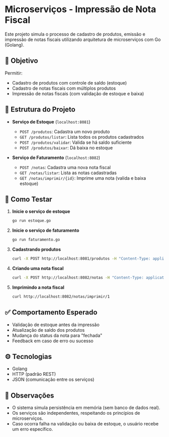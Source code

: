 # Microserviços - Impressão de Nota Fiscal

Este projeto simula o processo de cadastro de produtos, emissão e impressão de notas fiscais utilizando arquitetura de microserviços com Go (Golang).

## 🎯 Objetivo

Permitir:
- Cadastro de produtos com controle de saldo (estoque)
- Cadastro de notas fiscais com múltiplos produtos
- Impressão de notas fiscais (com validação de estoque e baixa)

## 🧱 Estrutura do Projeto

- **Serviço de Estoque** (`localhost:8081`)
  - `POST /produtos`: Cadastra um novo produto
  - `GET /produtos/listar`: Lista todos os produtos cadastrados
  - `POST /produtos/validar`: Valida se há saldo suficiente
  - `POST /produtos/baixar`: Dá baixa no estoque

- **Serviço de Faturamento** (`localhost:8082`)
  - `POST /notas`: Cadastra uma nova nota fiscal
  - `GET /notas/listar`: Lista as notas cadastradas
  - `GET /notas/imprimir/{id}`: Imprime uma nota (valida e baixa estoque)

## 🧪 Como Testar

1. **Inicie o serviço de estoque**
   ```bash
   go run estoque.go
   ```

2. **Inicie o serviço de faturamento**
   ```bash
   go run faturamento.go
   ```

3. **Cadastrando produtos**
   ```bash
   curl -X POST http://localhost:8081/produtos -H "Content-Type: application/json" -d '{"nome": "Produto A", "preco": 10.5, "saldo": 2}'
   ```

4. **Criando uma nota fiscal**
   ```bash
   curl -X POST http://localhost:8082/notas -H "Content-Type: application/json" -d '{"numero": "NF001", "produtos": [1]}'
   ```

5. **Imprimindo a nota fiscal**
   ```bash
   curl http://localhost:8082/notas/imprimir/1
   ```

## ✅ Comportamento Esperado

- Validação de estoque antes da impressão
- Atualização de saldo dos produtos
- Mudança do status da nota para "fechada"
- Feedback em caso de erro ou sucesso

## ⚙️ Tecnologias

- Golang
- HTTP (padrão REST)
- JSON (comunicação entre os serviços)

## 📌 Observações

- O sistema simula persistência em memória (sem banco de dados real).
- Os serviços são independentes, respeitando os princípios de microserviços.
- Caso ocorra falha na validação ou baixa de estoque, o usuário recebe um erro específico.
